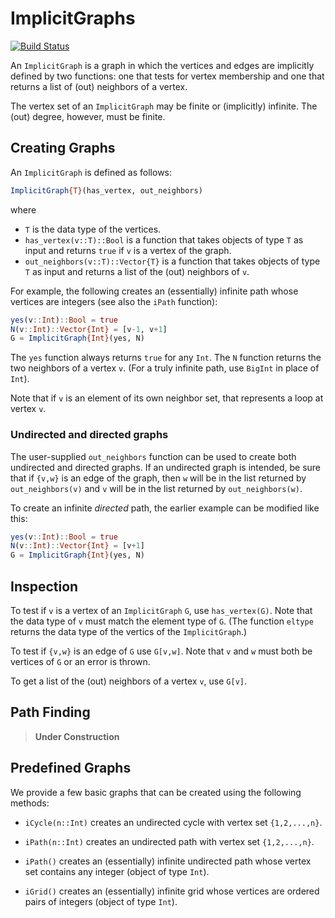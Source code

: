 # ImplicitGraphs

[![Build Status](https://travis-ci.com/scheinerman/ImplicitGraphs.jl.svg?branch=main)](https://travis-ci.com/scheinerman/ImplicitGraphs.jl)


An `ImplicitGraph` is a graph in which the vertices and edges are implicitly defined by two functions: one that tests for vertex membership and one that returns a list of (out) neighbors of a vertex. 

The vertex set of an `ImplicitGraph` may be finite or (implicitly) infinite. The (out) degree, however, must be finite.

## Creating Graphs


An `ImplicitGraph` is defined as follows:
```julia
ImplicitGraph{T}(has_vertex, out_neighbors)
```
where 
* `T` is the data type of the vertices.
* `has_vertex(v::T)::Bool` is a function that takes objects of type `T` as input and returns `true` if `v` is a vertex of the graph.
* `out_neighbors(v::T)::Vector{T}` is a function that takes objects of type `T` as input and returns a list of the (out) neighbors of `v`.

For example, the following creates an (essentially) infinite path whose vertices are integers (see also the `iPath` function):
```julia
yes(v::Int)::Bool = true 
N(v::Int)::Vector{Int} = [v-1, v+1]
G = ImplicitGraph{Int}(yes, N)
```
The `yes` function always returns `true` for any `Int`. The `N` function returns the two neighbors of a vertex `v`. (For a truly infinite path, use `BigInt` in place of `Int`).

Note that if `v` is an element of its own neighbor set, that represents a loop at vertex `v`.

### Undirected and directed graphs 

The user-supplied `out_neighbors` function can be used to create both undirected and directed graphs. If an undirected graph is intended, be sure that if `{v,w}` is an edge of the graph, then `w` will be in the list returned by `out_neighbors(v)` and `v` will be in the list returned by `out_neighbors(w)`.

To create an infinite *directed* path, the earlier example can be modified like this:
```julia
yes(v::Int)::Bool = true 
N(v::Int)::Vector{Int} = [v+1]
G = ImplicitGraph{Int}(yes, N)
```


## Inspection

To test if `v` is a vertex of an `ImplicitGraph` `G`, use `has_vertex(G)`. Note that the data type of `v` must match the element type of `G`. (The function `eltype` returns the data type of the vertics of the `ImplicitGraph`.)

To test if `{v,w}` is an edge of `G` use `G[v,w]`. Note that `v` and `w` must both be vertices of `G` or an error is thrown.

To get a list of the (out) neighbors of a vertex `v`, use `G[v]`.

## Path Finding

> **Under Construction**

## Predefined Graphs

We provide a few basic graphs that can be created using the following methods:

* `iCycle(n::Int)` creates an undirected cycle with vertex set `{1,2,...,n}`.

* `iPath(n::Int)` creates an undirected path with vertex set `{1,2,...,n}`.

* `iPath()` creates an (essentially) infinite undirected path whose vertex set contains any integer (object of type `Int`).

* `iGrid()` creates an (essentially) infinite grid whose vertices are ordered pairs of integers (object of type `Int`).
